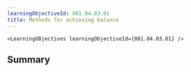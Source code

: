 ```yaml
---
learningObjectiveId: 081.04.03.01
title: Methods for achieving balance
---
```


```tsx eval
<LearningOBjectives learningObjectiveId={081.04.03.01} />
```

## Summary
